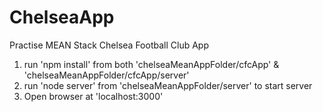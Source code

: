 # ChelseaApp
Practise MEAN Stack Chelsea Football Club App 

1. run 'npm install' from both 'chelseaMeanAppFolder/cfcApp' & 'chelseaMeanAppFolder/cfcApp/server'
2. run 'node server' from 'chelseaMeanAppFolder/server' to start server
3. Open browser at 'localhost:3000'
